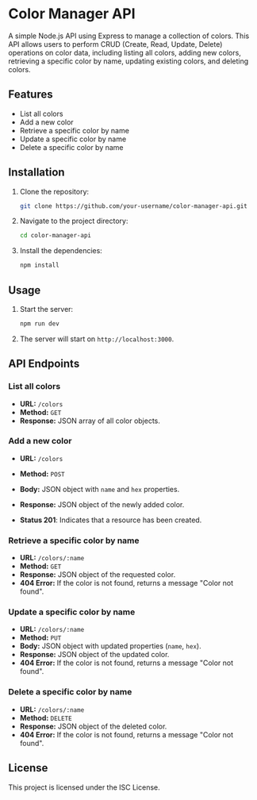 # Color Manager API

A simple Node.js API using Express to manage a collection of colors. This API allows users to perform CRUD (Create, Read, Update, Delete) operations on color data, including listing all colors, adding new colors, retrieving a specific color by name, updating existing colors, and deleting colors.

## Features

- List all colors
- Add a new color
- Retrieve a specific color by name
- Update a specific color by name
- Delete a specific color by name

## Installation

1. Clone the repository:

    ```bash
    git clone https://github.com/your-username/color-manager-api.git
    ```

2. Navigate to the project directory:

    ```bash
    cd color-manager-api
    ```

3. Install the dependencies:

    ```bash
    npm install
    ```

## Usage

1. Start the server:

    ```bash
    npm run dev
    ```

2. The server will start on `http://localhost:3000`.

## API Endpoints

### List all colors

- **URL:** `/colors`
- **Method:** `GET`
- **Response:** JSON array of all color objects.

### Add a new color

- **URL:** `/colors`
- **Method:** `POST`
- **Body:** JSON object with `name` and `hex` properties.
- **Response:** JSON object of the newly added color.

- **Status 201**: Indicates that a resource has been created.

### Retrieve a specific color by name

- **URL:** `/colors/:name`
- **Method:** `GET`
- **Response:** JSON object of the requested color.
- **404 Error:** If the color is not found, returns a message "Color not found".

### Update a specific color by name

- **URL:** `/colors/:name`
- **Method:** `PUT`
- **Body:** JSON object with updated properties (`name`, `hex`).
- **Response:** JSON object of the updated color.
- **404 Error:** If the color is not found, returns a message "Color not found".

### Delete a specific color by name

- **URL:** `/colors/:name`
- **Method:** `DELETE`
- **Response:** JSON object of the deleted color.
- **404 Error:** If the color is not found, returns a message "Color not found".

## License

This project is licensed under the ISC License.
